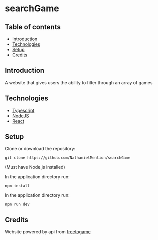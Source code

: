# searchGame

## Table of contents

- [Introduction](#Introduction)
- [Technologies](#Technologies)
- [Setup](#Setup)
- [Credits](#Credits)

## Introduction

A website that gives users the ability to filter through an array of games

## Technologies

- [Typescript](https://www.typescriptlang.org/)
- [NodeJS](https://nodejs.org/en/)
- [React](https://reactjs.org/)

## Setup

Clone or download the repository:

`git clone https://github.com/NathanielMention/searchGame`

(Must have Node.js installed)

In the application directory run:

`npm install`

In the application directory run:

`npm run dev`

## Credits

Website powered by api from [freetogame](https://rapidapi.com/digiwalls/api/free-to-play-games-database)
